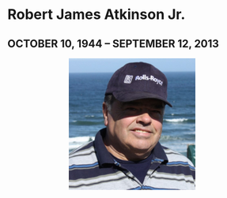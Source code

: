 # Robert James Atkinson Jr.
## OCTOBER 10, 1944 – SEPTEMBER 12, 2013

<center><img alt="PC GIF" src="/img/bob.jpg" width="256" /></center>

